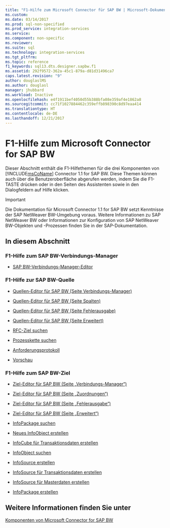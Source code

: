```yaml
---
title: "F1-Hilfe zum Microsoft Connector für SAP BW | Microsoft-Dokumentation"
ms.custom: 
ms.date: 03/14/2017
ms.prod: sql-non-specified
ms.prod_service: integration-services
ms.service: 
ms.component: non-specific
ms.reviewer: 
ms.suite: sql
ms.technology: integration-services
ms.tgt_pltfrm: 
ms.topic: reference
f1_keywords: sql13.dts.designer.sapbw.f1
ms.assetid: 292f9572-362a-45c1-879a-d81d31496ca7
caps.latest.revision: "9"
author: douglaslMS
ms.author: douglasl
manager: jhubbard
ms.workload: Inactive
ms.openlocfilehash: e4f1911bef4050d55b388bfa08e359af4e1862a8
ms.sourcegitcommit: cc71f1027884462c359effb898390c8d97eaa414
ms.translationtype: HT
ms.contentlocale: de-DE
ms.lasthandoff: 12/21/2017
---
```

# <a name="microsoft-connector-for-sap-bw-f1-help"></a>F1-Hilfe zum Microsoft Connector for SAP BW
  Dieser Abschnitt enthält die F1-Hilfethemen für die drei Komponenten von [!INCLUDE[msCoName](../includes/msconame-md.md)] Connector 1.1 for SAP BW. Diese Themen können auch über die Benutzeroberfläche abgerufen werden, indem Sie die F1-TASTE drücken oder in den Seiten des Assistenten sowie in den Dialogfeldern auf Hilfe klicken.  
  
> [!IMPORTANT]  
>  Die Dokumentation für Microsoft Connector 1.1 for SAP BW setzt Kenntnisse der SAP NetWeaver BW-Umgebung voraus. Weitere Informationen zu SAP NetWeaver BW oder Informationen zur Konfiguration von SAP NetWeaver BW-Objekten und -Prozessen finden Sie in der SAP-Dokumentation.  
  
## <a name="in-this-section"></a>In diesem Abschnitt  
  
### <a name="sap-bw-connection-manager-f1-help"></a>F1-Hilfe zum SAP BW-Verbindungs-Manager  
  
-   [SAP BW-Verbindungs-Manager-Editor](../integration-services/connection-manager/sap-bw-connection-manager-editor.md)  
  
### <a name="sap-bw-source-f1-help"></a>F1-Hilfe zur SAP BW-Quelle  
  
-   [Quellen-Editor für SAP BW &#40;Seite Verbindungs-Manager&#41;](../integration-services/data-flow/sap-bw-source-editor-connection-manager-page.md)  
  
-   [Quellen-Editor für SAP BW &#40;Seite Spalten&#41;](../integration-services/data-flow/sap-bw-source-editor-columns-page.md)  
  
-   [Quellen-Editor für SAP BW &#40;Seite Fehlerausgabe&#41;](../integration-services/data-flow/sap-bw-source-editor-error-output-page.md)  
  
-   [Quellen-Editor für SAP BW &#40;Seite Erweitert&#41;](../integration-services/data-flow/sap-bw-source-editor-advanced-page.md)  
  
-   [RFC-Ziel suchen](../integration-services/data-flow/look-up-rfc-destination.md)  
  
-   [Prozesskette suchen](../integration-services/data-flow/look-up-process-chain.md)  
  
-   [Anforderungsprotokoll](../integration-services/data-flow/request-log.md)  
  
-   [Vorschau](../integration-services/data-flow/preview.md)  
  
### <a name="sap-bw-destination-f1-help"></a>F1-Hilfe zum SAP BW-Ziel  
  
-   [Ziel-Editor für SAP BW &#40;Seite „Verbindungs-Manager“&#41;](../integration-services/data-flow/sap-bw-destination-editor-connection-manager-page.md)  
  
-   [Ziel-Editor für SAP BW &#40;Seite „Zuordnungen“&#41;](../integration-services/data-flow/sap-bw-destination-editor-mappings-page.md)  
  
-   [Ziel-Editor für SAP BW &#40;Seite „Fehlerausgabe“&#41;](../integration-services/data-flow/sap-bw-destination-editor-error-output-page.md)  
  
-   [Ziel-Editor für SAP BW &#40;Seite „Erweitert“&#41;](../integration-services/data-flow/sap-bw-destination-editor-advanced-page.md)  
  
-   [InfoPackage suchen](../integration-services/data-flow/look-up-infopackage.md)  
  
-   [Neues InfoObject erstellen](../integration-services/data-flow/create-new-infoobject.md)  
  
-   [InfoCube für Transaktionsdaten erstellen](../integration-services/data-flow/create-infocube-for-transaction-data.md)  
  
-   [InfoObject suchen](../integration-services/data-flow/look-up-infoobject.md)  
  
-   [InfoSource erstellen](../integration-services/data-flow/create-infosource.md)  
  
-   [InfoSource für Transaktionsdaten erstellen](../integration-services/data-flow/create-infosource-for-transaction-data.md)  
  
-   [InfoSource für Masterdaten erstellen](../integration-services/data-flow/create-infosource-for-master-data.md)  
  
-   [InfoPackage erstellen](../integration-services/data-flow/create-infopackage.md)  
  
## <a name="see-also"></a>Weitere Informationen finden Sie unter  
 [Komponenten von Microsoft Connector for SAP BW](../integration-services/microsoft-connector-for-sap-bw-components.md)  
  
  
